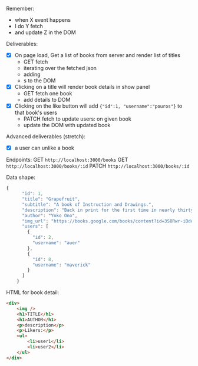 Remember:
- when X event happens
- I do Y fetch
- and update Z in the DOM

Deliverables:
- [X] On page load, Get a list of books from server and render list of titles
    - GET fetch
    - iterating over the fetched json
    - adding <li>s to the DOM
- [X] Clicking on a title will render book details in show panel
    - GET fetch one book
    - add details to DOM
- [X] Clicking on the like button will add `{"id":1, "username":"pouros"}` to that book's users
    - PATCH fetch to update users: on given book
    - update the DOM with updated book

Advanced deliverables (stretch):
- [X] a user can unlike a book

Endpoints:
 GET `http://localhost:3000/books`
 GET `http://localhost:3000/books/:id`
 PATCH `http://localhost:3000/books/:id`
 
 
Data shape:
```js
{
      "id": 1,
      "title": "Grapefruit",
      "subtitle": "A book of Instruction and Drawings.",
      "description": "Back in print for the first time in nearly thirty years, here is Yoko Ono's whimsical, delightful, subversive, startling book of instructions for art and for life. 'Burn this book after you've read it.' -- Yoko 'A dream you dream alone may be a dream, but a dream two people dream together is a reality. This is the greatest book I've ever burned.' -- John",
      "author": "Yoko Ono",
      "img_url": "https://books.google.com/books/content?id=3S8Rwr-iBdoC&printsec=frontcover&img=1&zoom=1&edge=curl&source=gbs_api",
      "users": [
        {
          "id": 2,
          "username": "auer"
        },
        {
          "id": 8,
          "username": "maverick"
        }
      ]
    }
```

HTML for book detail:
```HTML
<div>
    <img />
    <h1>TITLE</h1>
    <h1>AUTHOR</h1>
    <p>description</p>
    <p>Likers:</p>
    <ul>
        <li>user1</li>
        <li>user2</li>
    </ul>
</div>

```
